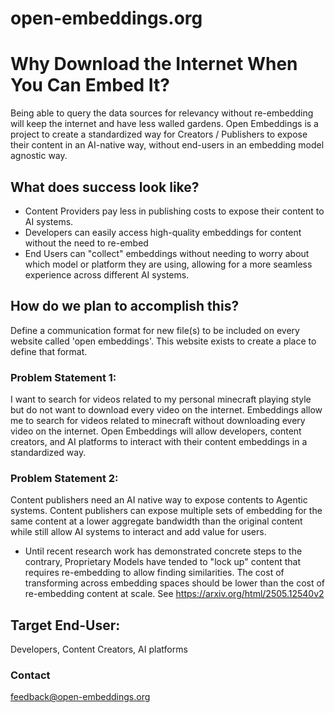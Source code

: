 # open-embeddings.org

# Why Download the Internet When You Can Embed It?

Being able to query the data sources for relevancy without re-embedding will keep the internet and have less walled gardens. Open Embeddings is a project to create a standardized way for Creators / Publishers to expose their content in an AI-native way, without end-users in an embedding model agnostic way.

## What does success look like?

* Content Providers pay less in publishing costs to expose their content to AI systems.
* Developers can easily access high-quality embeddings for content without the need to re-embed
* End Users can "collect" embeddings without needing to worry about which model or platform they are using, allowing for a more seamless experience across different AI systems.

## How do we plan to accomplish this?
Define a communication format for new file(s) to be included on every website called 'open embeddings'.  This website exists to create a place to define that format.


### Problem Statement 1:
 I want to search for videos related to my personal minecraft playing style but do not want to download every video on the internet. Embeddings allow me to search for videos related to minecraft without downloading every video on the internet. Open Embeddings will allow developers, content creators, and AI platforms to interact with their content embeddings in a standardized way.

### Problem Statement 2:
Content publishers need an AI native way to expose contents to Agentic systems. Content publishers can expose multiple sets of embedding for the same content at a lower aggregate bandwidth than the original content while still allow AI systems to interact and add value for users.

-  Until recent research work has demonstrated concrete steps to the contrary, Proprietary Models have tended to "lock up" content that requires re-embedding to allow finding similarities. The cost of transforming across embedding spaces should be lower than the cost of re-embedding content at scale.  See https://arxiv.org/html/2505.12540v2

## Target End-User:
Developers, Content Creators, AI platforms

### Contact

feedback@open-embeddings.org
